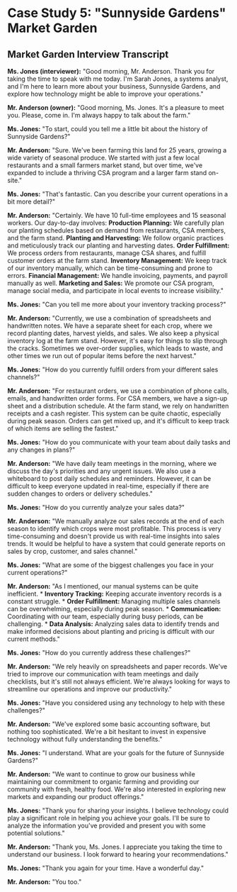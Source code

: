 # Case Study 5: "Sunnyside Gardens" Market Garden

## Market Garden Interview Transcript

**Ms. Jones (interviewer):** "Good morning, Mr. Anderson. Thank you for taking the time to speak with me today. I'm Sarah Jones, a systems analyst, and I'm here to learn more about your business, Sunnyside Gardens, and explore how technology might be able to improve your operations."

**Mr. Anderson (owner):** "Good morning, Ms. Jones. It's a pleasure to meet you. Please, come in. I'm always happy to talk about the farm."

**Ms. Jones:** "To start, could you tell me a little bit about the history of Sunnyside Gardens?"

**Mr. Anderson:** "Sure. We've been farming this land for 25 years, growing a wide variety of seasonal produce. We started with just a few local restaurants and a small farmers market stand, but over time, we've expanded to include a thriving CSA program and a larger farm stand on-site."

**Ms. Jones:** "That's fantastic. Can you describe your current operations in a bit more detail?"

**Mr. Anderson:** "Certainly. We have 10 full-time employees and 15 seasonal workers. Our day-to-day involves: **Production Planning:** We carefully plan our planting schedules based on demand from restaurants, CSA members, and the farm stand.  **Planting and Harvesting:** We follow organic practices and meticulously track our planting and harvesting dates.  **Order Fulfillment:** We process orders from restaurants, manage CSA shares, and fulfill customer orders at the farm stand.  **Inventory Management:** We keep track of our inventory manually, which can be time-consuming and prone to errors.  **Financial Management:** We handle invoicing, payments, and payroll manually as well.  **Marketing and Sales:** We promote our CSA program, manage social media, and participate in local events to increase visibility."

**Ms. Jones:** "Can you tell me more about your inventory tracking process?"

**Mr. Anderson:** "Currently, we use a combination of spreadsheets and handwritten notes. We have a separate sheet for each crop, where we record planting dates, harvest yields, and sales. We also keep a physical inventory log at the farm stand. However, it's easy for things to slip through the cracks. Sometimes we over-order supplies, which leads to waste, and other times we run out of popular items before the next harvest."

**Ms. Jones:** "How do you currently fulfill orders from your different sales channels?"

**Mr. Anderson:** "For restaurant orders, we use a combination of phone calls, emails, and handwritten order forms. For CSA members, we have a sign-up sheet and a distribution schedule. At the farm stand, we rely on handwritten receipts and a cash register. This system can be quite chaotic, especially during peak season. Orders can get mixed up, and it's difficult to keep track of which items are selling the fastest."

**Ms. Jones:** "How do you communicate with your team about daily tasks and any changes in plans?"

**Mr. Anderson:** "We have daily team meetings in the morning, where we discuss the day's priorities and any urgent issues. We also use a whiteboard to post daily schedules and reminders. However, it can be difficult to keep everyone updated in real-time, especially if there are sudden changes to orders or delivery schedules."

**Ms. Jones:** "How do you currently analyze your sales data?"

**Mr. Anderson:** "We manually analyze our sales records at the end of each season to identify which crops were most profitable. This process is very time-consuming and doesn't provide us with real-time insights into sales trends. It would be helpful to have a system that could generate reports on sales by crop, customer, and sales channel."

**Ms. Jones:** "What are some of the biggest challenges you face in your current operations?"

**Mr. Anderson:** "As I mentioned, our manual systems can be quite inefficient. * **Inventory Tracking:** Keeping accurate inventory records is a constant struggle. * **Order Fulfillment:** Managing multiple sales channels can be overwhelming, especially during peak season. * **Communication:** Coordinating with our team, especially during busy periods, can be challenging. * **Data Analysis:** Analyzing sales data to identify trends and make informed decisions about planting and pricing is difficult with our current methods."

**Ms. Jones:** "How do you currently address these challenges?"

**Mr. Anderson:** "We rely heavily on spreadsheets and paper records. We've tried to improve our communication with team meetings and daily checklists, but it's still not always efficient. We're always looking for ways to streamline our operations and improve our productivity."

**Ms. Jones:** "Have you considered using any technology to help with these challenges?"

**Mr. Anderson:** "We've explored some basic accounting software, but nothing too sophisticated. We're a bit hesitant to invest in expensive technology without fully understanding the benefits."

**Ms. Jones:** "I understand. What are your goals for the future of Sunnyside Gardens?"

**Mr. Anderson:** "We want to continue to grow our business while maintaining our commitment to organic farming and providing our community with fresh, healthy food. We're also interested in exploring new markets and expanding our product offerings."

**Ms. Jones:** "Thank you for sharing your insights. I believe technology could play a significant role in helping you achieve your goals. I'll be sure to analyze the information you've provided and present you with some potential solutions."

**Mr. Anderson:** "Thank you, Ms. Jones. I appreciate you taking the time to understand our business. I look forward to hearing your recommendations."

**Ms. Jones:** "Thank you again for your time. Have a wonderful day."

**Mr. Anderson:** "You too."

